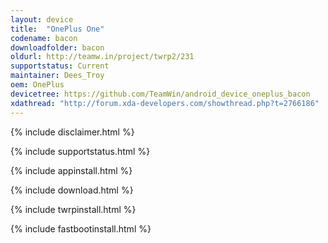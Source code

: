 ```yaml
---
layout: device
title:  "OnePlus One"
codename: bacon
downloadfolder: bacon
oldurl: http://teamw.in/project/twrp2/231
supportstatus: Current
maintainer: Dees_Troy
oem: OnePlus
devicetree: https://github.com/TeamWin/android_device_oneplus_bacon
xdathread: "http://forum.xda-developers.com/showthread.php?t=2766186"
---
```


{% include disclaimer.html %}

{% include supportstatus.html %}

{% include appinstall.html %}

{% include download.html %}

{% include twrpinstall.html %}

{% include fastbootinstall.html %}

